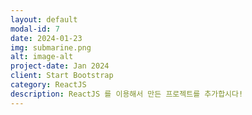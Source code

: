 ```yaml
---
layout: default
modal-id: 7
date: 2024-01-23
img: submarine.png
alt: image-alt
project-date: Jan 2024
client: Start Bootstrap
category: ReactJS
description: ReactJS 를 이용해서 만든 프로젝트를 추가합시다!
---
```

